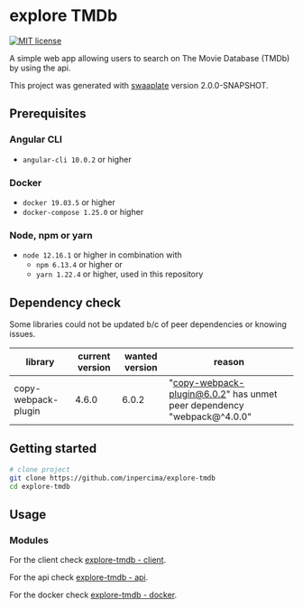 # explore TMDb

[![MIT license](https://img.shields.io/badge/license-MIT-blue.svg)](./LICENSE.md)

A simple web app allowing users to search on The Movie Database (TMDb) by using the api.

This project was generated with [swaaplate](https://github.com/inpercima/swaaplate) version 2.0.0-SNAPSHOT.

## Prerequisites

### Angular CLI

* `angular-cli 10.0.2` or higher

### Docker

* `docker 19.03.5` or higher
* `docker-compose 1.25.0` or higher

### Node, npm or yarn

* `node 12.16.1` or higher in combination with
  * `npm 6.13.4` or higher or
  * `yarn 1.22.4` or higher, used in this repository

## Dependency check

Some libraries could not be updated b/c of peer dependencies or knowing issues.

| library    | current version | wanted version | reason |
| ---------- | --------------- | -------------- | ------ |
| copy-webpack-plugin | 4.6.0 | 6.0.2 | "copy-webpack-plugin@6.0.2" has unmet peer dependency "webpack@^4.0.0" |

## Getting started

```bash
# clone project
git clone https://github.com/inpercima/explore-tmdb
cd explore-tmdb
```

## Usage

### Modules

For the client check [explore-tmdb - client](./client).

For the api check [explore-tmdb - api](./api).

For the docker check [explore-tmdb - docker](./README_docker.md).
